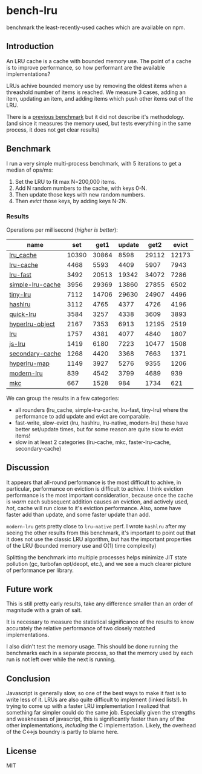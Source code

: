 # bench-lru

benchmark the least-recently-used caches which are available on npm.

## Introduction

An LRU cache is a cache with bounded memory use.
The point of a cache is to improve performance,
so how performant are the available implementations?

LRUs achive bounded memory use by removing the oldest items when a threashold number of items
is reached. We measure 3 cases, adding an item, updating an item, and adding items
which push other items out of the LRU.

There is a [previous benchmark](https://www.npmjs.com/package/bench-cache)
but it did not describe it's methodology. (and since it measures the memory used,
but tests everything in the same process, it does not get clear results)

## Benchmark

I run a very simple multi-process benchmark, with 5 iterations to get a median of ops/ms:

1. Set the LRU to fit max N=200,000 items.
2. Add N random numbers to the cache, with keys 0-N.
3. Then update those keys with new random numbers.
4. Then _evict_ those keys, by adding keys N-2N.

### Results

Operations per millisecond (*higher is better*):


| name                                                           | set   | get1  | update | get2  | evict |
|----------------------------------------------------------------|-------|-------|--------|-------|-------|
| [lru_cache](https://npmjs.com/package/lru_cache)               | 10390 | 30864 | 8598   | 29112 | 12173 |
| [lru-cache](https://npmjs.com/package/lru-cache)               | 4468  | 5593  | 4409   | 5907  | 7943  |
| [lru-fast](https://npmjs.com/package/lru-fast)                 | 3492  | 20513 | 19342  | 34072 | 7286  |
| [simple-lru-cache](https://npmjs.com/package/simple-lru-cache) | 3956  | 29369 | 13860  | 27855 | 6502  |
| [tiny-lru](https://npmjs.com/package/tiny-lru)                 | 7112  | 14706 | 29630  | 24907 | 4496  |
| [hashlru](https://npmjs.com/package/hashlru)                   | 3112  | 4765  | 4377   | 4726  | 4196  |
| [quick-lru](https://npmjs.com/package/quick-lru)               | 3584  | 3257  | 4338   | 3609  | 3893  |
| [hyperlru-object](https://npmjs.com/package/hyperlru-object)   | 2167  | 7353  | 6913   | 12195 | 2519  |
| [lru](https://www.npmjs.com/package/lru)                       | 1757  | 4381  | 4077   | 4840  | 1807  |
| [js-lru](https://www.npmjs.com/package/quick-lru)              | 1419  | 6180  | 7223   | 10477 | 1508  |
| [secondary-cache](https://npmjs.com/package/secondary-cache)   | 1268  | 4420  | 3368   | 7663  | 1371  |
| [hyperlru-map](https://npmjs.com/package/hyperlru-map)         | 1149  | 3927  | 5276   | 9355  | 1206  |
| [modern-lru](https://npmjs.com/package/modern-lru)             | 839   | 4542  | 3799   | 4689  | 939   |
| [mkc](https://npmjs.com/packacge/package/mkc)                  | 667   | 1528  | 984    | 1734  | 621   |


We can group the results in a few categories:

* all rounders (lru_cache, simple-lru-cache, lru-fast, tiny-lru) where the performance to add update and evict are comparable.
* fast-write, slow-evict (lru, hashlru, lru-native, modern-lru) these have better set/update times, but for some reason are quite slow to evict items!
* slow in at least 2 categories (lru-cache, mkc, faster-lru-cache, secondary-cache)

## Discussion

It appears that all-round performance is the most difficult to achive, in particular,
performance on eviction is difficult to achive. I think eviction performance is the most important
consideration, because once the cache is _warm_ each subsequent addition causes an eviction,
and actively used, _hot_, cache will run close to it's eviction performance.
Also, some have faster add than update, and some faster update than add.

`modern-lru` gets pretty close to `lru-native` perf.
I wrote `hashlru` after my seeing the other results from this benchmark, it's important to point
out that it does not use the classic LRU algorithm, but has the important properties of the LRU
(bounded memory use and O(1) time complexity)

Splitting the benchmark into multiple processes helps minimize JIT state pollution (gc, turbofan opt/deopt, etc.), and we see a much clearer picture of performance per library.

## Future work

This is still pretty early results, take any difference smaller than an order of magnitude with a grain of salt.

It is necessary to measure the statistical significance of the results to know accurately the relative performance of two closely matched implementations.

I also didn't test the memory usage. This should be done running the benchmarks each in a separate process, so that the memory used by each run is not left over while the next is running.

## Conclusion

Javascript is generally slow, so one of the best ways to make it fast is to write less of it.
LRUs are also quite difficult to implement (linked lists!). In trying to come up with a faster
LRU implementation I realized that something far simpler could do the same job. Especially
given the strengths and weaknesses of javascript, this is significantly faster than any of the
other implementations, _including_ the C implementation. Likely, the overhead of the C<->js boundry
is partly to blame here.

## License

MIT
